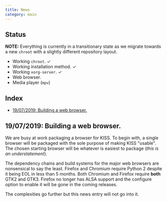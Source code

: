 ```yaml
---
title: News
category: main
---
```


## Status

**NOTE:** Everything is currently in a transitionary state as we migrate towards a new `chroot` with a slightly different repository layout.

- Working `chroot`. ✓
- Working installation method. ✓
- Working `xorg-server`. ✓
- Web browser.
- Media player (`mpv`)


## Index

<!-- vim-markdown-toc GFM -->

* [19/07/2019: Building a web browser.](#19072019-building-a-web-browser)

<!-- vim-markdown-toc -->


## 19/07/2019: Building a web browser.

We are busy at work packaging a browser for KISS. To begin with, a single browser will be packaged with the sole purpose of making KISS "usable". The chosen starting browser will be whatever is easiest to package (*this is an understatement*).

The dependency chains and build systems for the major web browsers are nonsensical to say the least. Firefox and Chromium require Python 2 despite it being EOL in less than 5 months. Both Chromium and Firefox require **both** GTK2 and GTK3. Firefox no longer has ALSA support and the configure option to enable it will be gone in the coming releases.

The complexities go further but this news entry will not go into it.
